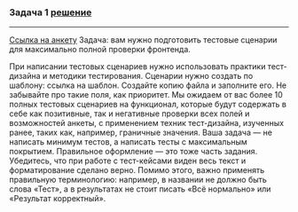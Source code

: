 ### Задача 1 [решение](https://docs.google.com/spreadsheets/d/1xMA1BG8gSi3djDgvtpxCz8mUHv07o5JyyS-CyiqnBQ4/edit?usp=sharing)
***

[Ссылка на анкету](http://zayavka-na-kartu-1.sdew.ru/)
Задача: вам нужно подготовить тестовые сценарии для максимально полной проверки фронтенда.

При написании тестовых сценариев нужно использовать практики тест-дизайна и методики тестирования.
Сценарии нужно создать по шаблону: ссылка на шаблон. Создайте копию файла и заполните его. Не забывайте про такие поля, как приоритет.
Мы ожидаем от вас более 10 полных тестовых сценариев на функционал, которые будут содержать в себе как позитивные, так и негативные проверки всех полей и возможностей анкеты, с применением техник тест-дизайна, изученных ранее, таких как, например, граничные значения.
Ваша задача — не написать минимум тестов, а написать тесты с максимальным покрытием.
Правильное оформление — это тоже часть задания. Убедитесь, что при работе с тест-кейсами виден весь текст и форматирование сделано верно.
Помимо этого, важно применять правильную терминологию: например, в названии не должно быть слова «Тест», а в результатах не стоит писать «Всё нормально» или «Результат корректный».
